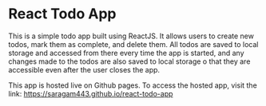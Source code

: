 # React Todo App

This is a simple todo app built using ReactJS. It allows users to create new todos, mark them as complete, and delete them. All todos are saved to local storage and accessed from there every time the app is started, and any changes made to the todos are also saved to local storage o that they are accessible even after the user closes the app.

This app is hosted live on Github pages. To access the hosted app, visit the link: https://saragam443.github.io/react-todo-app